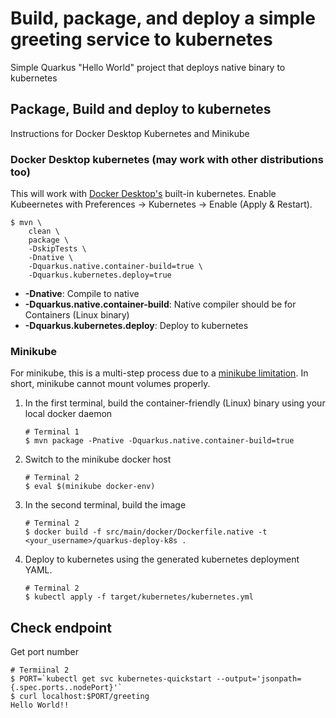 # Build, package, and deploy a simple greeting service to kubernetes

Simple Quarkus "Hello World" project that deploys native binary to kubernetes

## Package, Build and deploy to kubernetes

Instructions for Docker Desktop Kubernetes and Minikube

### Docker Desktop kubernetes (may work with other distributions too)
This will work with
[Docker Desktop's](https://www.docker.com/products/docker-desktop) built-in
kubernetes. Enable Kubeernetes with Preferences -> Kubernetes -> Enable
(Apply & Restart).

```
$ mvn \
    clean \
    package \
    -DskipTests \
    -Dnative \
    -Dquarkus.native.container-build=true \
    -Dquarkus.kubernetes.deploy=true
```
* **-Dnative**: Compile to native
* **-Dquarkus.native.container-build**: Native compiler should be for Containers (Linux binary)
* **-Dquarkus.kubernetes.deploy**: Deploy to kubernetes

### Minikube

For minikube, this is a multi-step process due to a
[minikube limitation](https://github.com/quarkusio/quarkus/issues/5133#issuecomment-565932366).
In short, minikube cannot mount volumes properly.

1. In the first terminal, build the container-friendly (Linux) binary using your local docker daemon
    ```
    # Terminal 1
    $ mvn package -Pnative -Dquarkus.native.container-build=true
    ```
1.  Switch to the minikube docker host
    ```
    # Terminal 2
    $ eval $(minikube docker-env)
    ```
1. In the second terminal, build the image
    ````
    # Terminal 2
    $ docker build -f src/main/docker/Dockerfile.native -t <your_username>/quarkus-deploy-k8s .
    ````

1. Deploy to kubernetes using the generated kubernetes deployment YAML.
    ````
    # Terminal 2
    $ kubectl apply -f target/kubernetes/kubernetes.yml
    ````
## Check endpoint

Get port number
```
# Termiinal 2
$ PORT=`kubectl get svc kubernetes-quickstart --output='jsonpath={.spec.ports..nodePort}'`
$ curl localhost:$PORT/greeting
Hello World!!
```
